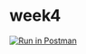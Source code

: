 # week4
[![Run in Postman](https://run.pstmn.io/button.svg)](https://app.getpostman.com/run-collection/abf4a37d709d99382cd2)
